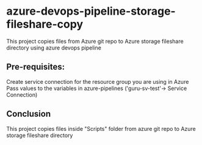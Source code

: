 # azure-devops-pipeline-storage-fileshare-copy
This project copies files from Azure git repo to Azure storage fileshare directory using azure devops pipeline </br>

## Pre-requisites:	</br>
Create service connection for the resource group you are using in Azure </br>
Pass values to the variables in azure-pipelines ('guru-sv-test'-> Service Connection) </br>

## Conclusion	</br>
This project copies files inside "Scripts" folder from azure git repo to Azure storage fileshare directory
